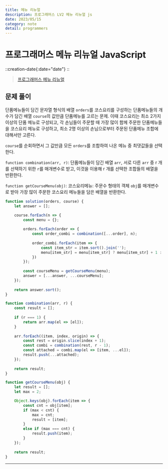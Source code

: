 ```yaml
---
title: 메뉴 리뉴얼
description: 프로그래머스 LV2 메뉴 리뉴얼 js 
date: 2023/05/15
category: note
detail: programmers
---
```


# 프로그래머스 메뉴 리뉴얼 JavaScript
::creation-date{:date="date"}
::

> <a href="https://school.programmers.co.kr/learn/courses/30/lessons/72411" target="_blank" class="font-bold">프로그래머스 메뉴 리뉴얼</a>

## 문제 풀이
단품메뉴들이 담긴 문자열 형식의 배열 `orders`를 코스요리를 구성하는 단품메뉴들의 개수가 담긴 배열 `course`의 값만큼 단품메뉴를 고르는 문제. 이때 코스요리는 최소 2가지 이상의 단품 메뉴로 구성되고, 각 손님들이 주문할 때 가장 많이 함께 주문한 단품메뉴들을 코스요리 메뉴로 구성하고, 최소 2명 이상의 손님으로부터 주문된 단품메뉴 조합에 대해서만 고른다.  

`course`를 순회하면서 그 값만큼 모든 `orders`를 조합하여 나온 메뉴 중 최댓값들을 선택한다.  

`function combination(arr, r)`: 단품메뉴들이 담긴 배열 `arr`, 서로 다른 `arr` 중 r 개를 선택하기 위한 `r`를 매개변수로 받고, 이것을 이용해 r 개를 선택한 조합들의 배열을 반환한다.  

`function getCourseMenu(obj)`: 코스요리메뉴: 주문수 형태의 객체 `obj`를 매개변수로 받아 가장 많이 주문한 코스요리 메뉴들을 담은 배열을 반환한다.  


```js [solution.js]
function solution(orders, course) {
    let answer = [];

    course.forEach(n => {
        const menu = {};
        
        orders.forEach(order => {
            const order_combi = combination([...order], n);
            
            order_combi.forEach(item => {
                const item_str = item.sort().join('');
                menu[item_str] = menu[item_str] ? menu[item_str] + 1 : 1;
            })
        });
        
        const courseMenu = getCourseMenu(menu);
        answer = [...answer, ...courseMenu];
    });
    
    return answer.sort();
}

function combination(arr, r) {
    const result = [];
    
    if (r === 1) {
        return arr.map(el => [el]);
    }
    
    arr.forEach((item, index, origin) => {
        const rest = origin.slice(index + 1);
        const combi = combination(rest, r - 1);
        const attached = combi.map(el => [item, ...el]);
        result.push(...attached);
    });
    
    return result;
}

function getCourseMenu(obj) {
    let result = [];
    let max = 2;

    Object.keys(obj).forEach(item => {
        const cnt = obj[item];
        if (max < cnt) {
            max = cnt;
            result = [item];
        }
        else if (max === cnt) {
            result.push(item);
        }
    });
    
    return result;
}

```

---